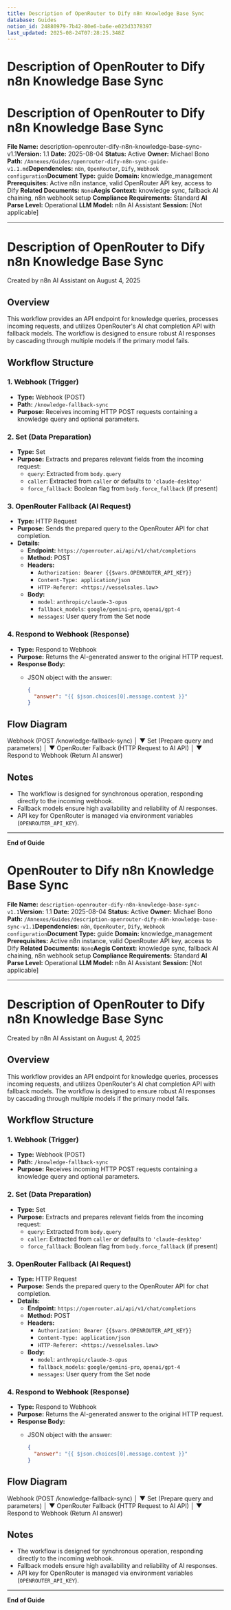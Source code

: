 ```yaml
---
title: Description of OpenRouter to Dify n8n Knowledge Base Sync
database: Guides
notion_id: 24880979-7b42-80e6-ba6e-e023d3378397
last_updated: 2025-08-24T07:28:25.348Z
---
```


# Description of OpenRouter to Dify n8n Knowledge Base Sync


# Description of OpenRouter to Dify n8n Knowledge Base Sync


**File Name:** description-openrouter-dify-n8n-knowledge-base-sync-v1.1**Version:** 1.1
**Date:** 2025-08-04
**Status:** Active
**Owner:** Michael Bono
**Path:** `/Annexes/Guides/openrouter-dify-n8n-sync-guide-v1.1.md`**Dependencies:** `n8n`, `OpenRouter`, `Dify`, `Webhook configuration`**Document Type:** guide
**Domain:** knowledge\_management
**Prerequisites:** Active n8n instance, valid OpenRouter API key, access to Dify
**Related Documents:** `None`**Aegis Context:** knowledge sync, fallback AI chaining, n8n webhook setup
**Compliance Requirements:** Standard
**AI Parse Level:** Operational
**LLM Model:** n8n AI Assistant
**Session:** \[Not applicable]


---


# Description of OpenRouter to Dify n8n Knowledge Base Sync


Created by n8n AI Assistant on August 4, 2025


## Overview


This workflow provides an API endpoint for knowledge queries, processes incoming requests, and utilizes OpenRouter's AI chat completion API with fallback models. The workflow is designed to ensure robust AI responses by cascading through multiple models if the primary model fails.


## Workflow Structure


### 1. Webhook (Trigger)

- **Type:** Webhook (POST)
- **Path:** `/knowledge-fallback-sync`
- **Purpose:** Receives incoming HTTP POST requests containing a knowledge query and optional parameters.

### 2. Set (Data Preparation)

- **Type:** Set
- **Purpose:** Extracts and prepares relevant fields from the incoming request:
    - `query`: Extracted from `body.query`
    - `caller`: Extracted from `caller` or defaults to `'claude-desktop'`
    - `force_fallback`: Boolean flag from `body.force_fallback` (if present)

### 3. OpenRouter Fallback (AI Request)

- **Type:** HTTP Request
- **Purpose:** Sends the prepared query to the OpenRouter API for chat completion.
- **Details:**
    - **Endpoint:** `https://openrouter.ai/api/v1/chat/completions`
    - **Method:** POST
    - **Headers:**
        - `Authorization: Bearer {{$vars.OPENROUTER_API_KEY}}`
        - `Content-Type: application/json`
        - `HTTP-Referer: <https://vesselsales.law`>
    - **Body:**
        - `model`: `anthropic/claude-3-opus`
        - `fallback_models`: `google/gemini-pro`, `openai/gpt-4`
        - `messages`: User query from the Set node

### 4. Respond to Webhook (Response)

- **Type:** Respond to Webhook
- **Purpose:** Returns the AI-generated answer to the original HTTP request.
- **Response Body:**
    - JSON object with the answer:

        ```json
        {
          "answer": "{{ $json.choices[0].message.content }}"
        }
        ```


## Flow Diagram


Webhook (POST /knowledge-fallback-sync)
│
▼
Set (Prepare query and parameters)
│
▼
OpenRouter Fallback (HTTP Request to AI API)
│
▼
Respond to Webhook (Return AI answer)


## Notes

- The workflow is designed for synchronous operation, responding directly to the incoming webhook.
- Fallback models ensure high availability and reliability of AI responses.
- API key for OpenRouter is managed via environment variables (`OPENROUTER_API_KEY`).

---


**End of Guide**


# OpenRouter to Dify n8n Knowledge Base Sync


**File Name:** `description-openrouter-dify-n8n-knowledge-base-sync-v1.1`**Version:** 1.1
**Date:** 2025-08-04
**Status:** Active
**Owner:** Michael Bono
**Path:** `/Annexes/Guides/description-openrouter-dify-n8n-knowledge-base-sync-v1.1`**Dependencies:** `n8n`, `OpenRouter`, `Dify`, `Webhook configuration`**Document Type:** guide
**Domain:** knowledge\_management
**Prerequisites:** Active n8n instance, valid OpenRouter API key, access to Dify
**Related Documents:** `None`**Aegis Context:** knowledge sync, fallback AI chaining, n8n webhook setup
**Compliance Requirements:** Standard
**AI Parse Level:** Operational
**LLM Model:** n8n AI Assistant
**Session:** \[Not applicable]


---


# Description of OpenRouter to Dify n8n Knowledge Base Sync


Created by n8n AI Assistant on August 4, 2025


## Overview


This workflow provides an API endpoint for knowledge queries, processes incoming requests, and utilizes OpenRouter's AI chat completion API with fallback models. The workflow is designed to ensure robust AI responses by cascading through multiple models if the primary model fails.


## Workflow Structure


### 1. Webhook (Trigger)

- **Type:** Webhook (POST)
- **Path:** `/knowledge-fallback-sync`
- **Purpose:** Receives incoming HTTP POST requests containing a knowledge query and optional parameters.

### 2. Set (Data Preparation)

- **Type:** Set
- **Purpose:** Extracts and prepares relevant fields from the incoming request:
    - `query`: Extracted from `body.query`
    - `caller`: Extracted from `caller` or defaults to `'claude-desktop'`
    - `force_fallback`: Boolean flag from `body.force_fallback` (if present)

### 3. OpenRouter Fallback (AI Request)

- **Type:** HTTP Request
- **Purpose:** Sends the prepared query to the OpenRouter API for chat completion.
- **Details:**
    - **Endpoint:** `https://openrouter.ai/api/v1/chat/completions`
    - **Method:** POST
    - **Headers:**
        - `Authorization: Bearer {{$vars.OPENROUTER_API_KEY}}`
        - `Content-Type: application/json`
        - `HTTP-Referer: <https://vesselsales.law`>
    - **Body:**
        - `model`: `anthropic/claude-3-opus`
        - `fallback_models`: `google/gemini-pro`, `openai/gpt-4`
        - `messages`: User query from the Set node

### 4. Respond to Webhook (Response)

- **Type:** Respond to Webhook
- **Purpose:** Returns the AI-generated answer to the original HTTP request.
- **Response Body:**
    - JSON object with the answer:

        ```json
        {
          "answer": "{{ $json.choices[0].message.content }}"
        }
        ```


## Flow Diagram


Webhook (POST /knowledge-fallback-sync)
│
▼
Set (Prepare query and parameters)
│
▼
OpenRouter Fallback (HTTP Request to AI API)
│
▼
Respond to Webhook (Return AI answer)


## Notes

- The workflow is designed for synchronous operation, responding directly to the incoming webhook.
- Fallback models ensure high availability and reliability of AI responses.
- API key for OpenRouter is managed via environment variables (`OPENROUTER_API_KEY`).

---


**End of Guide**

